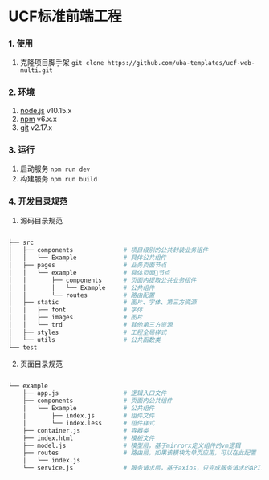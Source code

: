 # UCF标准前端工程

### 1. 使用

1. 克隆项目脚手架 `git clone https://github.com/uba-templates/ucf-web-multi.git`

### 2. 环境

1. [node.js](https://nodejs.org/en/download/) v10.15.x
2. [npm](https://www.npmjs.com/) v6.x.x
3. [git](https://git-scm.com/) v2.17.x

### 3. 运行

1. 启动服务 `npm run dev`
2. 构建服务 `npm run build`

### 4. 开发目录规范

1. 源码目录规范

```bash

├── src
│   ├── components              # 项目级别的公共封装业务组件
│   │   └── Example             # 具体公共组件
│   ├── pages                   # 业务页面节点
│   │   └── example             # 具体页面节点
│   │       ├── components      # 页面内提取公共业务组件
│   │       │   └── Example     # 公共组件
│   │       └── routes          # 路由配置
│   ├── static                  # 图片、字体、第三方资源
│   │   ├── font                # 字体
│   │   ├── images              # 图片
│   │   └── trd                 # 其他第三方资源
│   ├── styles                  # 工程全局样式
│   └── utils                   # 公共函数类
└── test
```

2. 页面目录规范

```bash

└── example
    ├── app.js                  # 逻辑入口文件
    ├── components              # 页面内公共组件
    │   └── Example             # 公共组件
    │       ├── index.js        # 组件文件
    │       └── index.less      # 组件样式
    ├── container.js            # 容器类
    ├── index.html              # 模板文件
    ├── model.js                # 模型层，基于mirrorx定义组件的vm逻辑
    ├── routes                  # 路由层，如果该模块为单页应用，可以在此配置
    │   └── index.js
    └── service.js              # 服务请求层，基于axios，只完成服务请求的API编写
```